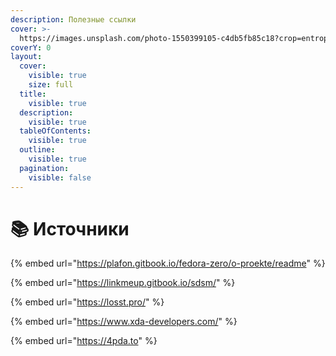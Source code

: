 ```yaml
---
description: Полезные ссылки
cover: >-
  https://images.unsplash.com/photo-1550399105-c4db5fb85c18?crop=entropy&cs=srgb&fm=jpg&ixid=M3wxOTcwMjR8MHwxfHNlYXJjaHw3fHxib29rc3xlbnwwfHx8fDE3MDcwMTA4NTh8MA&ixlib=rb-4.0.3&q=85
coverY: 0
layout:
  cover:
    visible: true
    size: full
  title:
    visible: true
  description:
    visible: true
  tableOfContents:
    visible: true
  outline:
    visible: true
  pagination:
    visible: false
---
```


# 📚 Источники

{% embed url="https://plafon.gitbook.io/fedora-zero/o-proekte/readme" %}

{% embed url="https://linkmeup.gitbook.io/sdsm/" %}

{% embed url="https://losst.pro/" %}

{% embed url="https://www.xda-developers.com/" %}

{% embed url="https://4pda.to" %}

